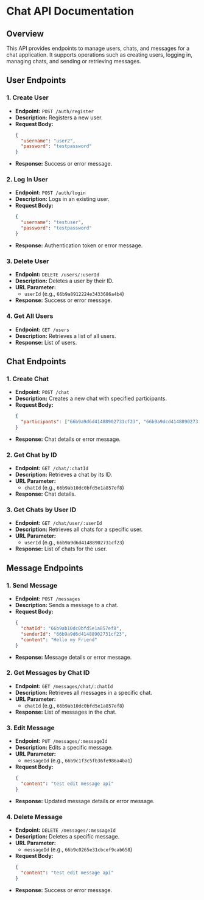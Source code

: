 # Chat API Documentation

## Overview

This API provides endpoints to manage users, chats, and messages for a chat application. It supports operations such as creating users, logging in, managing chats, and sending or retrieving messages.

## User Endpoints

### 1. Create User

- **Endpoint:** `POST /auth/register`
- **Description:** Registers a new user.
- **Request Body:**
  ```json
  {
    "username": "user2",
    "password": "testpassword"
  }
  ```
- **Response:** Success or error message.

### 2. Log In User

- **Endpoint:** `POST /auth/login`
- **Description:** Logs in an existing user.
- **Request Body:**
  ```json
  {
    "username": "testuser",
    "password": "testpassword"
  }
  ```
- **Response:** Authentication token or error message.

### 3. Delete User

- **Endpoint:** `DELETE /users/:userId`
- **Description:** Deletes a user by their ID.
- **URL Parameter:**
  - `userId` (e.g., `66b9a8912224e3433686a4b4`)
- **Response:** Success or error message.

### 4. Get All Users

- **Endpoint:** `GET /users`
- **Description:** Retrieves a list of all users.
- **Response:** List of users.

## Chat Endpoints

### 1. Create Chat

- **Endpoint:** `POST /chat`
- **Description:** Creates a new chat with specified participants.
- **Request Body:**
  ```json
  {
    "participants": ["66b9a9d6d41488902731cf23", "66b9a9dcd41488902731cf25"]
  }
  ```
- **Response:** Chat details or error message.

### 2. Get Chat by ID

- **Endpoint:** `GET /chat/:chatId`
- **Description:** Retrieves a chat by its ID.
- **URL Parameter:**
  - `chatId` (e.g., `66b9ab10dc0bfd5e1a857ef8`)
- **Response:** Chat details.

### 3. Get Chats by User ID

- **Endpoint:** `GET /chat/user/:userId`
- **Description:** Retrieves all chats for a specific user.
- **URL Parameter:**
  - `userId` (e.g., `66b9a9d6d41488902731cf23`)
- **Response:** List of chats for the user.

## Message Endpoints

### 1. Send Message

- **Endpoint:** `POST /messages`
- **Description:** Sends a message to a chat.
- **Request Body:**
  ```json
  {
    "chatId": "66b9ab10dc0bfd5e1a857ef8",
    "senderId": "66b9a9d6d41488902731cf23",
    "content": "Hello my Friend"
  }
  ```
- **Response:** Message details or error message.

### 2. Get Messages by Chat ID

- **Endpoint:** `GET /messages/chat/:chatId`
- **Description:** Retrieves all messages in a specific chat.
- **URL Parameter:**
  - `chatId` (e.g., `66b9ab10dc0bfd5e1a857ef8`)
- **Response:** List of messages in the chat.

### 3. Edit Message

- **Endpoint:** `PUT /messages/:messageId`
- **Description:** Edits a specific message.
- **URL Parameter:**
  - `messageId` (e.g., `66b9c1f3c5fb36fe986a4ba1`)
- **Request Body:**
  ```json
  {
    "content": "test edit message api"
  }
  ```
- **Response:** Updated message details or error message.

### 4. Delete Message

- **Endpoint:** `DELETE /messages/:messageId`
- **Description:** Deletes a specific message.
- **URL Parameter:**
  - `messageId` (e.g., `66b9c0265e31cbcef9cab658`)
- **Request Body:**
  ```json
  {
    "content": "test edit message api"
  }
  ```
- **Response:** Success or error message.
